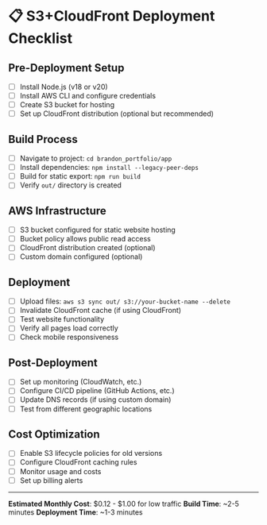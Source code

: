 # 📋 S3+CloudFront Deployment Checklist

## Pre-Deployment Setup
- [ ] Install Node.js (v18 or v20)
- [ ] Install AWS CLI and configure credentials
- [ ] Create S3 bucket for hosting
- [ ] Set up CloudFront distribution (optional but recommended)

## Build Process
- [ ] Navigate to project: `cd brandon_portfolio/app`
- [ ] Install dependencies: `npm install --legacy-peer-deps`
- [ ] Build for static export: `npm run build`
- [ ] Verify `out/` directory is created

## AWS Infrastructure
- [ ] S3 bucket configured for static website hosting
- [ ] Bucket policy allows public read access
- [ ] CloudFront distribution created (optional)
- [ ] Custom domain configured (optional)

## Deployment
- [ ] Upload files: `aws s3 sync out/ s3://your-bucket-name --delete`
- [ ] Invalidate CloudFront cache (if using CloudFront)
- [ ] Test website functionality
- [ ] Verify all pages load correctly
- [ ] Check mobile responsiveness

## Post-Deployment
- [ ] Set up monitoring (CloudWatch, etc.)
- [ ] Configure CI/CD pipeline (GitHub Actions, etc.)
- [ ] Update DNS records (if using custom domain)
- [ ] Test from different geographic locations

## Cost Optimization
- [ ] Enable S3 lifecycle policies for old versions
- [ ] Configure CloudFront caching rules
- [ ] Monitor usage and costs
- [ ] Set up billing alerts

---

**Estimated Monthly Cost**: $0.12 - $1.00 for low traffic
**Build Time**: ~2-5 minutes
**Deployment Time**: ~1-3 minutes